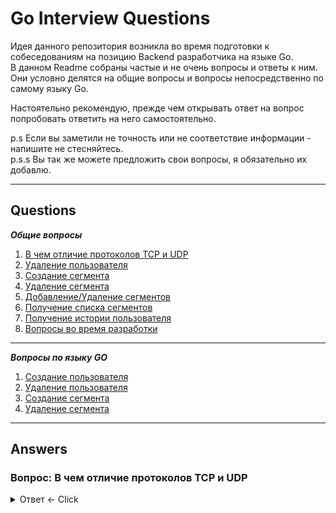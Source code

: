 # Go Interview Questions
Идея данного репозитория возникла во время подготовки к собеседованиям на позицию Backend разработчика на языке Go.  
В данном Readme собраны частые и не очень вопросы и ответы к ним. Они условно делятся на общие вопросы и вопросы непосредственно по самому языку Go.  

Настоятельно рекомендую, прежде чем открывать ответ на вопрос попробовать ответить на него самостоятельно.

p.s Если вы заметили не точность или не соответствие информации - напишите не стесняйтесь.  
p.s.s Вы так же можете предложить свои вопросы, я обязательно их добавлю.

---

## Questions

***Общие вопросы***
1. [В чем отличие протоколов TCP и UDP](#tcp-udp)
2. [Удаление пользователя](#del-user)
3. [Создание сегмента](#create-seg)
4. [Удаление сегмента](#del-seg)
5. [Добавление/Удаление сегментов](#add-remove)
6. [Получение списка сегментов](#seg-list)
7. [Получение истории пользователя](#user-history)
8. [Вопросы во время разработки](#decisions)

---

***Вопросы по языку GO***
1. [Создание пользователя](#create-user)
2. [Удаление пользователя](#del-user)
3. [Создание сегмента](#create-seg)
4. [Удаление сегмента](#del-seg)

---

## Answers

### Вопрос: В чем отличие протоколов TCP и UDP <a name="tcp-udp"></a>

<details>
  <summary>Ответ <- Click</summary>
    
    - TCP (Transmission Control Protocol)
       1. Ориентирован на установление надежного соединения.  
       2. Ошибки корректируются; потерянные или поврежденные пакеты пересылаются.  
       3. Поддерживает управление потоком и перегрузкой.  
       4. Нормально работает в условиях высокой задержки.
       
    - UDP (User Datagram Protocol)
       1. Безусловный протокол, не устанавливает соединение.  
       2. Ошибки не корректируются; потерянные пакеты не восстанавливаются.  
       3. Не поддерживает управление потоком и перегрузкой.  
       4. Обычно быстрее, чем TCP.  
       
    - Когда UDP предпочтительнее:  
       1. Потоковое медиа, онлайн-игры, VoIP — там, где задержка критична и потеря пакетов допустима.  
</details>
